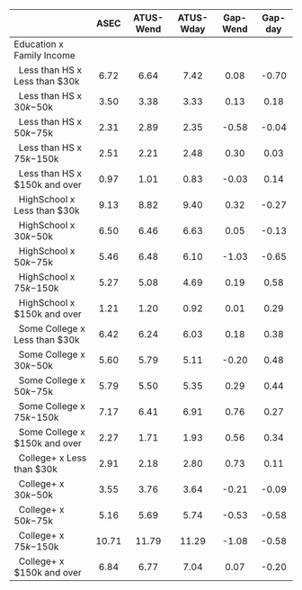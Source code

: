 
|                      |         ASEC |    ATUS-Wend |    ATUS-Wday |     Gap-Wend |      Gap-day |
| -------------------- | :----------: | :----------: | :----------: | :----------: | :----------: |
| Education x Family Income |              |              |              |              |              |
| &nbsp;&nbsp;Less than HS x Less than $30k |         6.72 |         6.64 |         7.42 |         0.08 |        -0.70 |
| &nbsp;&nbsp;Less than HS x $30k-$50k |         3.50 |         3.38 |         3.33 |         0.13 |         0.18 |
| &nbsp;&nbsp;Less than HS x $50k-$75k |         2.31 |         2.89 |         2.35 |        -0.58 |        -0.04 |
| &nbsp;&nbsp;Less than HS x $75k-$150k |         2.51 |         2.21 |         2.48 |         0.30 |         0.03 |
| &nbsp;&nbsp;Less than HS x $150k and over |         0.97 |         1.01 |         0.83 |        -0.03 |         0.14 |
| &nbsp;&nbsp;HighSchool x Less than $30k |         9.13 |         8.82 |         9.40 |         0.32 |        -0.27 |
| &nbsp;&nbsp;HighSchool x $30k-$50k |         6.50 |         6.46 |         6.63 |         0.05 |        -0.13 |
| &nbsp;&nbsp;HighSchool x $50k-$75k |         5.46 |         6.48 |         6.10 |        -1.03 |        -0.65 |
| &nbsp;&nbsp;HighSchool x $75k-$150k |         5.27 |         5.08 |         4.69 |         0.19 |         0.58 |
| &nbsp;&nbsp;HighSchool x $150k and over |         1.21 |         1.20 |         0.92 |         0.01 |         0.29 |
| &nbsp;&nbsp;Some College x Less than $30k |         6.42 |         6.24 |         6.03 |         0.18 |         0.38 |
| &nbsp;&nbsp;Some College x $30k-$50k |         5.60 |         5.79 |         5.11 |        -0.20 |         0.48 |
| &nbsp;&nbsp;Some College x $50k-$75k |         5.79 |         5.50 |         5.35 |         0.29 |         0.44 |
| &nbsp;&nbsp;Some College x $75k-$150k |         7.17 |         6.41 |         6.91 |         0.76 |         0.27 |
| &nbsp;&nbsp;Some College x $150k and over |         2.27 |         1.71 |         1.93 |         0.56 |         0.34 |
| &nbsp;&nbsp;College+ x Less than $30k |         2.91 |         2.18 |         2.80 |         0.73 |         0.11 |
| &nbsp;&nbsp;College+ x $30k-$50k |         3.55 |         3.76 |         3.64 |        -0.21 |        -0.09 |
| &nbsp;&nbsp;College+ x $50k-$75k |         5.16 |         5.69 |         5.74 |        -0.53 |        -0.58 |
| &nbsp;&nbsp;College+ x $75k-$150k |        10.71 |        11.79 |        11.29 |        -1.08 |        -0.58 |
| &nbsp;&nbsp;College+ x $150k and over |         6.84 |         6.77 |         7.04 |         0.07 |        -0.20 |

